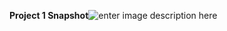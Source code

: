 **Project 1 Snapshot**![enter image description here](https://drive.google.com/file/d/1XASibrMh9ukZe-0EdgnuNU7kMlFpI_7H/view?usp=drivesdk)